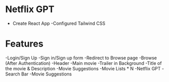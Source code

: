 # Netflix GPT

- Create React App
-Configured Tailwind CSS

# Features

-Login/Sign Up
    -Sign in/Sign up form
    -Redirect to Browse page 
-Browse (After Authentication)
    -Header 
    -Main movie
        -Trailer in Background
        -Title of the movie & Description
        -Movie Suggestions
            -Movie Lists * N
-Netflix GPT 
    -Search Bar
    -Movie Suggestions
